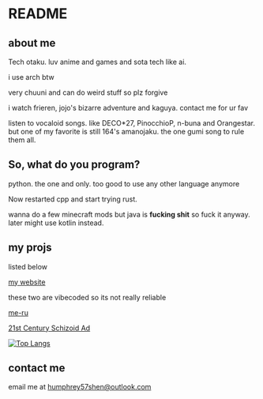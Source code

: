 # README

## about me

Tech otaku. luv anime and games and sota tech like ai.

i use arch btw

very chuuni and can do weird stuff so plz forgive

i watch frieren, jojo's bizarre adventure and kaguya. contact me for ur fav

listen to vocaloid songs. like DECO\*27, PinocchioP, n-buna and Orangestar. but one of my favorite is still 164's amanojaku. the one gumi song to rule them all.

## So, what do you program?

python. the one and only. too good to use any other language anymore

Now restarted cpp and start trying rust.

wanna do a few minecraft mods but java is  **fucking shit** so fuck it anyway. later might use kotlin instead.

## my projs

listed below

[my website](github.com/moraxborax/moraxborax.github.io)

these two are vibecoded so its not really reliable

[me-ru](github.com/moraxborax/me-ru)

[21st Century Schizoid Ad](github.com/moraxborax/21st-century-schizoid-ad)

[![Top Langs](https://github-readme-stats.vercel.app/api/top-langs/?username=moraxborax)](https://github.com/anuraghazra/github-readme-stats)
## contact me

email me at humphrey57shen@outlook.com
